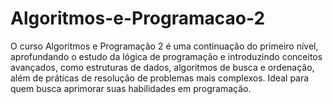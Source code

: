 # Algoritmos-e-Programacao-2
O curso Algoritmos e Programação 2 é uma continuação do primeiro nível, aprofundando o estudo da lógica de programação e introduzindo conceitos avançados, como estruturas de dados, algoritmos de busca e ordenação, além de práticas de resolução de problemas mais complexos. Ideal para quem busca aprimorar suas habilidades em programação.